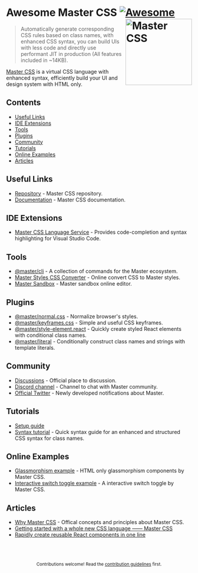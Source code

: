 
# Awesome Master CSS [![Awesome](https://awesome.re/badge.svg)](https://github.com/sindresorhus/awesome) <a href="https://github.com/master-co/css#readme"><img src="https://raw.githubusercontent.com/master-co/package/document/images/logo-and-text.svg" width="180" align="right" alt="Master CSS"></a>

> Automatically generate corresponding CSS rules based on class names, with enhanced CSS syntax, you can build UIs with less code and directly use performant JIT in production (All features included in ~14KB).

[Master CSS](https://css.master.co) is a virtual CSS language with enhanced syntax, efficiently build your UI and design system with HTML only.

## Contents 
- [Useful Links](#useful-links)
- [IDE Extensions](#ide-extensions)
- [Tools](#tools)
- [Plugins](#plugins)
- [Community](#community)
- [Tutorials](#tutorials)
- [Online Examples](#online-examples)
- [Articles](#articles)

## Useful Links
- [Repository](https://github.com/master-co/css) - Master CSS repository.
- [Documentation](https://docs.master.co/css) - Master CSS documentation.

## IDE Extensions
- [Master CSS Language Service](https://marketplace.visualstudio.com/items?itemName=masterco.master-css-language-service) - Provides code-completion and syntax highlighting for Visual Studio Code.

## Tools
- [@master/cli](https://github.com/master-co/cli) - A collection of commands for the Master ecosystem.
- [Master Styles CSS Converter](https://github.com/serkodev/master-styles-css-converter) - Online convert CSS to Master styles.
- [Master Sandbox](https://sandbox.master.co) - Master sandbox online editor.

## Plugins 
- [@master/normal.css](https://github.com/master-co/css/tree/beta/packages/normal.css) - Normalize browser's styles.
- [@master/keyframes.css](https://github.com/master-co/css/tree/beta/packages/keyframes.css) - Simple and useful CSS keyframes.
- [@master/style-element.react](https://github.com/master-co/style-element.react) - Quickly create styled React elements with conditional class names.
- [@master/literal](https://github.com/master-co/literal) - Conditionally construct class names and strings with template literals.

## Community
- [Discussions](https://github.com/master-co/css/discussions) - Official place to discussion.
- [Discord channel](https://discord.gg/sZNKpAAAw6) - Channel to chat with Master community.
- [Official Twitter](https://twitter.com/mastercorg) - Newly developed notifications about Master.

## Tutorials
- [Setup guide](https://docs.master.co/css/setup)
- [Syntax tutorial](https://docs.master.co/css/syntax-tutorial) - Quick syntax guide for an enhanced and structured CSS syntax for class names.

## Online Examples
- [Glassmorphism example](https://codepen.io/aron-tw/pen/LYOGzdY) - HTML only glassmorphism components by Master CSS.
- [Interactive switch toggle example](https://codepen.io/aron-tw/pen/zYpyQyV) - A interactive switch toggle by Master CSS.

## Articles
- [Why Master CSS](https://docs.master.co/css/why-master-css) - Offical concepts and principles about Master CSS.
- [Getting started with a whole new CSS language —— Master CSS](https://dev.to/aron/getting-started-with-a-whole-new-css-language-master-css-12l0)
- [Rapidly create reusable React components in one line](https://dev.to/aron/rapidly-create-reusable-react-components-59fd)

<p align="center">
  <br/>
  <br/>
  <br/>
  <sub>Contributions welcome! Read the <a href="./contributing.md">contribution guidelines</a> first.</sub>
</p>
